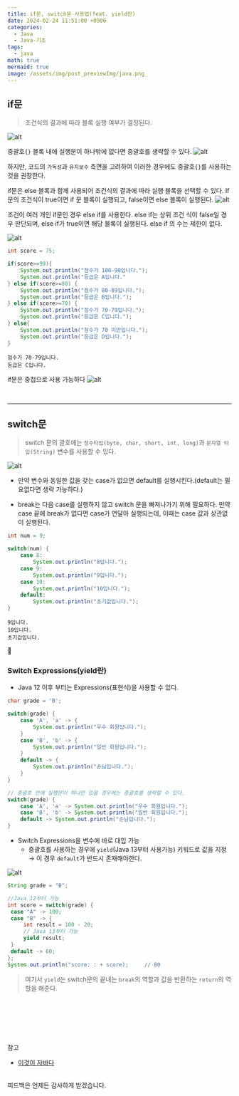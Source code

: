 ```yaml
---
title: if문, switch문 사용법(feat. yield란)
date: 2024-02-24 11:51:00 +0900
categories:
  - Java
  - Java-기초
tags:
  - java
math: true
mermaid: true
image: /assets/img/post_previewImg/java.png
---
```

## if문

> 조건식의 결과에 따라 블록 실행 여부가 결정된다.


![alt](/assets/img/post_img/java/2-2.jpeg)

중괄호`{}` 블록 내에 실행문이 하나밖에 없다면 중괄호를 생략할 수 있다. 
![alt](/assets/img/post_img/java/2-3.jpeg)

하지만, 코드의 `가독성`과 `유지보수` 측면을 고려하여 이러한 경우에도 중괄호`{}`를 사용하는 것을 권장한다.

if문은 else 블록과 함께 사용되어 조건식의 결과에 따라 실행 블록을 선택할 수 있다.
If 문의 조건식이 true이면 if 문 블록이 실행되고, false이면 else 블록이 실행된다. 
![alt](/assets/img/post_img/java/2-4.jpeg)


조건이 여러 개인 if문인 경우 else if를 사용한다. else if는 상위 조건 식이 false일 경우 판단되며, else if가 true이면 해당 블록이 실행된다. else if 의 수는 제한이 없다.

![alt](/assets/img/post_img/java/2-5.png)


```java
int score = 75;

if(score>=90){
	System.out.println("점수가 100-90입니다.");
	System.out.println("등급은 A입니다."
} else if(score>=80) {
	System.out.println("점수가 80-89입니다.");
	System.out.println("등급은 B입니다.");
} else if(score>=70) {
	System.out.println("점수가 70-79입니다.");
	System.out.println("등급은 C입니다.");
} else{
	System.out.println("점수가 70 미만입니다.");
	System.out.println("등급은 D입니다.");
}
```

```
점수가 70-79입니다.
등급은 C입니다.

```

if문은 중첩으로 사용 가능하다
![alt](/assets/img/post_img/java/2-6.jpeg)



<br>

---
## switch문


> switch 문의 괄호에는 `정수타입(byte, char, short, int, long)`과 `문자열 타입(String)` 변수를 사용할 수 있다.

![alt](/assets/img/post_img/java/2-8.png)


- 만약 변수와 동일한 값을 갖는 case가 없으면 default를 실행시킨다.(default는 필요없다면 생략 가능하다.)

- break는 다음 case를 실행하지 않고 switch 문을 빠져나가기 위해 필요하다. 만약 case 끝에 break가 없다면 case가 연달아 실행되는데, 이때는 case 값과 상관없이 실행된다.

```java
int num = 9;

switch(num) {
	case 8:
		System.out.println("8입니다.");
	case 9:
		System.out.println("9입니다.");
	case 10:
		System.out.println("10입니다.");
	default:
		System.out.println("초기값입니다.");
}

```

```
9입니다.
10입니다.
초기값입니다.
```


### Switch Expressions(yield란)

- Java 12 이후 부터는 Expressions(표현식)을 사용할 수 있다.

```java
char grade = 'B';

switch(grade) {
	case 'A', 'a' -> {
		System.out.println("우수 회원입니다.");
	}
	case 'B', 'b' -> {
		System.out.println("일반 회원입니다.");
	}
	default -> {
		System.out.println("손님입니다.");
	}
}

// 중괄호 안에 실행문이 하나만 있을 경우에는 중괄호를 생략할 수 있다.
switch(grade) {
	case 'A', 'a' -> System.out.println("우수 회원입니다.");
	case 'B', 'b' -> System.out.println("일반 회원입니다.");
	default -> System.out.println("손님입니다.");
}
```

- Switch Expressions을 변수에 바로 대입 가능
	- 중괄호를 사용하는 경우에 `yield`(Java 13부터 사용가능) 키워드로 값을 지정
		  → 이 경우 `default`가 반드시 존재해야한다.
		  
![alt](/assets/img/post_img/java/2-9.png)
		  
		  
```java
String grade = "B";

//Java 12부터 가능
int score = switch(grade) {
 case "A" -> 100;
 case "B" -> {
	 int result = 100 - 20;
	 // Java 13부터 가능
	 yield result;    
 }
 default -> 60;
};
System.out.println("score: : + score);     // 80  
```

>  여기서 `yield`는 switch문의 끝내는 `break`의 역할과 값을 반환하는 `return`의 역할을 해준다.




<br/><br/><br/><br/><br/>

참고
- [이것이 자바다](https://www.youtube.com/playlist?list=PLVsNizTWUw7EmX1Y-7tB2EmsK6nu6Q10q)
<br/><br/>

피드백은 언제든 감사하게 받겠습니다.